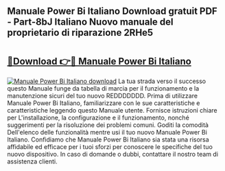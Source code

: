 ## Manuale Power Bi Italiano Download gratuit PDF - Part-8bJ Italiano Nuovo manuale del proprietario di riparazione 2RHe5

# <h2><a href="http://dfa5twr.blite.top/?on=Manuale+Power+Bi+Italiano">🔗Download 👉🔴 Manuale Power Bi Italiano</a></h2>

[![Manuale Power Bi Italiano download](https://i.imgur.com/lujVjoI.png)](http://dfa5twr.blite.top/?on=Manuale+Power+Bi+Italiano)
La tua strada verso il successo questo Manuale funge da tabella di marcia per il funzionamento e la manutenzione sicuri del tuo nuovo REDDDDDDD. Prima di utilizzare Manuale Power Bi Italiano, familiarizzare con le sue caratteristiche e caratteristiche leggendo questo Manuale utente. Fornisce istruzioni chiare per L'installazione, la configurazione e il funzionamento, nonché suggerimenti per la risoluzione dei problemi comuni. Goditi la comodità Dell'elenco delle funzionalità mentre usi il tuo nuovo Manuale Power Bi Italiano. Confidiamo che Manuale Power Bi Italiano sia stata una risorsa affidabile ed efficace per i tuoi sforzi per conoscere le specifiche del tuo nuovo dispositivo. In caso di domande o dubbi, contattare il nostro team di assistenza clienti.
